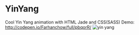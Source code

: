 # YinYang
Cool Yin Yang  animation with HTML Jade and CSS(SASS)
Demo: http://codepen.io/Farhanchow/full/pbqorR/
![yin yang](https://cloud.githubusercontent.com/assets/14854978/17564852/e45dd21a-5f02-11e6-9981-43fbbc4c2241.png)
